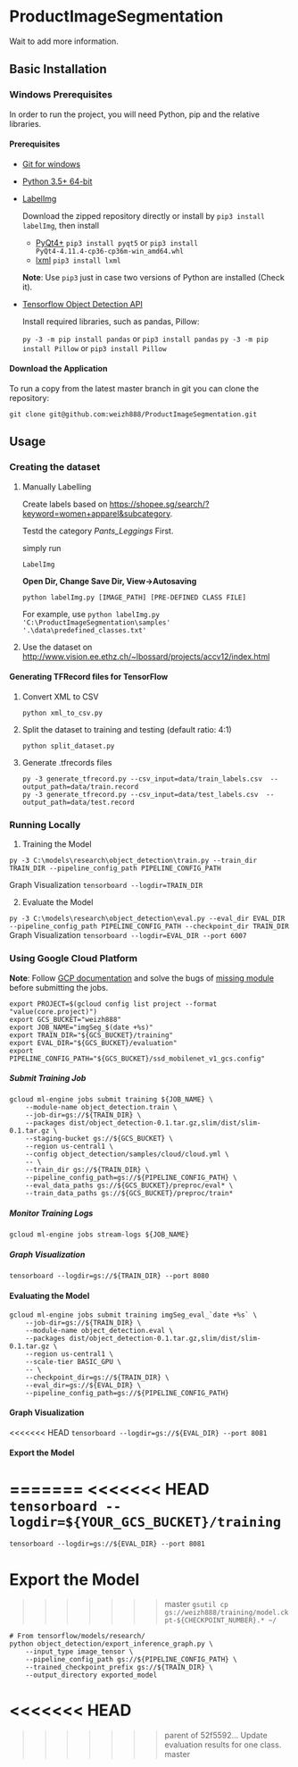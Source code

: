 # ProductImageSegmentation
Wait to add more information.

## Basic Installation

### Windows Prerequisites

In order to run the project, you will need Python, pip and the relative libraries.

#### Prerequisites

  - [Git for windows](https://git-for-windows.github.io/)
  - [Python 3.5+ 64-bit](https://www.python.org/downloads/)
  - [LabelImg](https://github.com/tzutalin/labelImg)

    Download the zipped repository directly or install by `pip3 install labelImg`, then install
      - [PyQt4+](https://www.riverbankcomputing.com/software/pyqt/download)
        `pip3 install pyqt5` or
        `pip3 install PyQt4‑4.11.4‑cp36‑cp36m‑win_amd64.whl`
      - [lxml](http://lxml.de/installation.html)
        `pip3 install lxml`

    **Note**: Use `pip3` just in case two versions of Python are installed (Check it).

  - [Tensorflow Object Detection API](https://github.com/tensorflow/models/tree/master/research/object_detection)

    Install required libraries, such as pandas, Pillow:

    `py -3 -m pip install pandas` or `pip3 install pandas`
    `py -3 -m pip install Pillow` or `pip3 install Pillow`

#### Download the Application

To run a copy from the latest master branch in git you can clone the repository:

```
git clone git@github.com:weizh888/ProductImageSegmentation.git
```

## Usage

### Creating the dataset

1. Manually Labelling

    Create labels based on https://shopee.sg/search/?keyword=women+apparel&subcategory.

    Testd the category *Pants_Leggings* First.

    simply run
    ```
    LabelImg
    ```
    **Open Dir, Change Save Dir, View->Autosaving**
    ```
    python labelImg.py [IMAGE_PATH] [PRE-DEFINED CLASS FILE]
    ```

    For example, use `python labelImg.py 'C:\ProductImageSegmentation\samples' '.\data\predefined_classes.txt'`

2. Use the dataset on http://www.vision.ee.ethz.ch/~lbossard/projects/accv12/index.html

#### Generating TFRecord files for TensorFlow

1. Convert XML to CSV

    ```
    python xml_to_csv.py
    ```
2. Split the dataset to training and testing (default ratio: 4:1)

    ```
    python split_dataset.py
    ```
3. Generate .tfrecords files

    ```
    py -3 generate_tfrecord.py --csv_input=data/train_labels.csv  --output_path=data/train.record
    py -3 generate_tfrecord.py --csv_input=data/test_labels.csv  --output_path=data/test.record
    ```


### Running Locally
1. Training the Model

`py -3 C:\models\research\object_detection\train.py --train_dir TRAIN_DIR --pipeline_config_path PIPELINE_CONFIG_PATH`

  Graph Visualization
  `tensorboard --logdir=TRAIN_DIR`

2. Evaluate the Model

`py -3 C:\models\research\object_detection\eval.py --eval_dir EVAL_DIR --pipeline_config_path PIPELINE_CONFIG_PATH --checkpoint_dir TRAIN_DIR`
  Graph Visualization
  `tensorboard --logdir=EVAL_DIR --port 6007`

### Using Google Cloud Platform
  **Note**: Follow [GCP documentation](https://github.com/tensorflow/models/blob/master/research/object_detection/g3doc/running_on_cloud.md)
  and solve the bugs of [missing module](https://github.com/tensorflow/models/issues/2739) before submitting the jobs.

  ```
  export PROJECT=$(gcloud config list project --format "value(core.project)")
  export GCS_BUCKET="weizh888"
  export JOB_NAME="imgSeg_$(date +%s)"
  export TRAIN_DIR="${GCS_BUCKET}/training"
  export EVAL_DIR="${GCS_BUCKET}/evaluation"
  export PIPELINE_CONFIG_PATH="${GCS_BUCKET}/ssd_mobilenet_v1_gcs.config"
  ```
##### Submit Training Job
  ```
  gcloud ml-engine jobs submit training ${JOB_NAME} \
      --module-name object_detection.train \
      --job-dir=gs://${TRAIN_DIR} \
      --packages dist/object_detection-0.1.tar.gz,slim/dist/slim-0.1.tar.gz \
      --staging-bucket gs://${GCS_BUCKET} \
      --region us-central1 \
      --config object_detection/samples/cloud/cloud.yml \
      -- \
      --train_dir gs://${TRAIN_DIR} \
      --pipeline_config_path=gs://${PIPELINE_CONFIG_PATH} \
      --eval_data_paths gs://${GCS_BUCKET}/preproc/eval* \
      --train_data_paths gs://${GCS_BUCKET}/preproc/train*
  ```

##### Monitor Training Logs
`gcloud ml-engine jobs stream-logs ${JOB_NAME}`

##### Graph Visualization
`tensorboard --logdir=gs://${TRAIN_DIR} --port 8080`

#### Evaluating the Model
```
gcloud ml-engine jobs submit training imgSeg_eval_`date +%s` \
    --job-dir=gs://${TRAIN_DIR} \
    --module-name object_detection.eval \
    --packages dist/object_detection-0.1.tar.gz,slim/dist/slim-0.1.tar.gz \
    --region us-central1 \
    --scale-tier BASIC_GPU \
    -- \
    --checkpoint_dir=gs://${TRAIN_DIR} \
    --eval_dir=gs://${EVAL_DIR} \
    --pipeline_config_path=gs://${PIPELINE_CONFIG_PATH}
```
#### Graph Visualization
<<<<<<< HEAD
`tensorboard --logdir=gs://${EVAL_DIR} --port 8081`

#### Export the Model
=======
<<<<<<< HEAD
`tensorboard --logdir=${YOUR_GCS_BUCKET}/training`
=======
`tensorboard --logdir=gs://${EVAL_DIR} --port 8081`

# Export the Model
>>>>>>> master
`gsutil cp gs://weizh888/training/model.ckpt-${CHECKPOINT_NUMBER}.* ~/`

```
# From tensorflow/models/research/
python object_detection/export_inference_graph.py \
    --input_type image_tensor \
    --pipeline_config_path gs://${PIPELINE_CONFIG_PATH} \
    --trained_checkpoint_prefix gs://${TRAIN_DIR} \
    --output_directory exported_model
```
<<<<<<< HEAD
=======
>>>>>>> parent of 52f5592... Update evaluation results for one class.
>>>>>>> master

